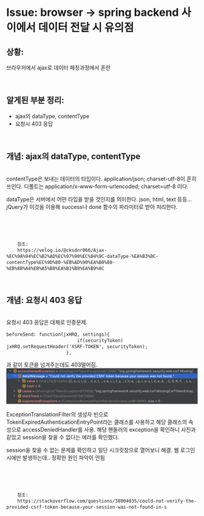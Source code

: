 <!--
author: Dailyscat
purpose: issue arrange
rules:
 (1) 헤더와 문단사이
    <br/>
    <br/>
 (2) 코드가 작성되는 부분은 >로 정리
 (3) 참조는 해당 내용 바로 아래
    <br/>
    <br/>
 (4) 명령어는 bold
 (5) 방안은 ## 안의 과정은 ###
-->

# Issue: browser -> spring backend 사이에서 데이터 전달 시 유의점

## 상황:
브라우저에서 ajax로 데이터 페칭과정에서 혼란

<br/>

## 알게된 부분 정리:

- ajax의 dataType, contentType
- 요청시 403 응답

<br/>

## 개념: ajax의 dataType, contentType

<br/>
  contentType은 보내는 데이터의 타입이다.
application/json; charset-utf-8이 흔히 쓰인다.
디폴트는 application/x-www-form-urlencoded; charset=utf-8 이다.

dataType은 서버에서 어떤 타입을 받을 것인지를 의미한다.
json, html, text 등등...
jQuery가 이것을 이용해 success나 done 함수의 파라미터로 받아 처리한다.


<br/>
<br/>
<br/>

        참조:
        https://velog.io/@cksdnr066/Ajax-%EC%9A%94%EC%B2%AD%EC%97%90%EC%84%9C-dataType-%EA%B3%BC-contentType%EC%9D%80-%EB%AD%90%EA%B0%80-%EB%8B%A4%EB%A5%B8%EA%B1%B8%EA%B9%8C

<br/>

## 개념: 요청시 403 응답

<br/>
  요청시 403 응답은 대체로 인증문제.
  
  ```
  beforeSend: function(jxHRQ, settings){
                            if(securityToken) jxHRQ.setRequestHeader('XSRF-TOKEN', securityToken);
                        },
  ```
  과 같이 토큰을 넘겨주는데도 403떨어짐.
  ![](image/2022-04-13-21-35-09.png)
  
  ExceptionTranslationFilter의 생성자 빈으로 TokenExpiredAuthenticationEntryPoint라는 클래스를 사용하고 해당 클래스의 속성으로 accessDeniedHandler를 사용.
  해당 핸들러의 exception을 확인하니 사진과 같았고 session을 찾을 수 없다는 에러를 확인했다.

  session을 찾을 수 없는 문제를 확인하고 일단 시크릿창으로 열어보니 해결.
  웹 로그인시에만 발생하는데.. 정확한 원인 파악이 안됨

<br/>
<br/>
<br/>

        참조:
        https://stackoverflow.com/questions/38004035/could-not-verify-the-provided-csrf-token-because-your-session-was-not-found-in-s

<br/>
